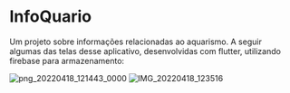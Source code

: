 # InfoQuario

Um projeto sobre informações relacionadas ao aquarismo. A seguir algumas das telas desse aplicativo, desenvolvidas com flutter, utilizando firebase para armazenamento:



![png_20220418_121443_0000](https://user-images.githubusercontent.com/26170686/163832933-454c9799-3e00-4219-860f-4b140bacc047.png)
![IMG_20220418_123516](https://user-images.githubusercontent.com/26170686/163832956-a73719e0-b5dc-43a3-9220-fd9a9ca55d2a.png)
